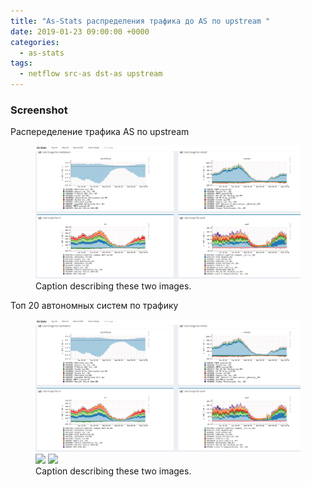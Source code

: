 ```yaml
---
title: "As-Stats распределения трафика до AS по upstream "
date: 2019-01-23 09:00:00 +0000
categories:
  - as-stats
tags:
  - netflow src-as dst-as upstream
---
```



### Screenshot   
Распеределение трафика AS  по upstream


<figure class="half">
    <a href="/uploads/as-stats_1.png"><img src="/uploads/as-stats_1.png"></a>
    <figcaption>Caption describing these two images.</figcaption>
</figure>

Топ 20 автономных систем по трафику

<figure class="half">
    <a href="/uploads/as-stats_1.png"><img src="/uploads/as-stats_1.png"></a>
    <a href="/uploads/as-stats_2.png"><img src="/uploads/as-stats_2.png"></a>
    <a href="/uploads/as-stats_3.png"><img src="/uploads/as-stats_3.png"></a>
    <figcaption>Caption describing these two images.</figcaption>
</figure>

